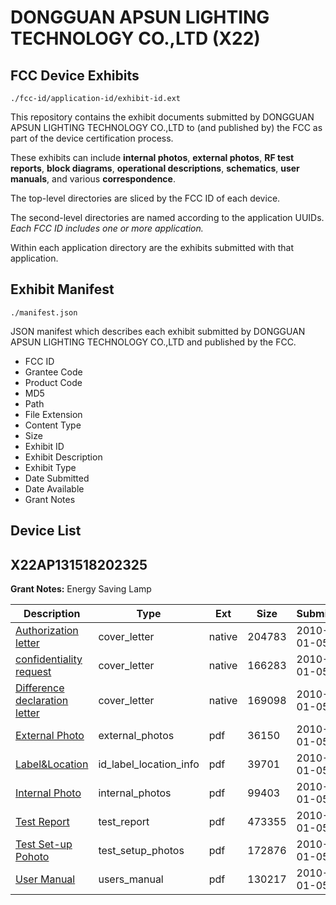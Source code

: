 # DONGGUAN APSUN LIGHTING TECHNOLOGY CO.,LTD (X22)
## FCC Device Exhibits

```
./fcc-id/application-id/exhibit-id.ext
```

This repository contains the exhibit documents submitted by DONGGUAN APSUN LIGHTING TECHNOLOGY CO.,LTD to (and published by) the FCC as part of the device certification process.

These exhibits can include **internal photos**, **external photos**, **RF test reports**, **block diagrams**, **operational descriptions**, **schematics**, **user manuals**, and various **correspondence**.

The top-level directories are sliced by the FCC ID of each device.

The second-level directories are named according to the application UUIDs. *Each FCC ID includes one or more application.*

Within each application directory are the exhibits submitted with that application. 

## Exhibit Manifest

```
./manifest.json
```

JSON manifest which describes each exhibit submitted by DONGGUAN APSUN LIGHTING TECHNOLOGY CO.,LTD and published by the FCC.

- FCC ID
- Grantee Code
- Product Code
- MD5
- Path
- File Extension
- Content Type
- Size
- Exhibit ID
- Exhibit Description
- Exhibit Type
- Date Submitted
- Date Available
- Grant Notes

## Device List
## X22AP131518202325
**Grant Notes:** Energy Saving Lamp

| Description | Type | Ext | Size | Submitted | Available |
| ----------- | ---- | --- | ---- | --------- | --------- |
| [Authorization letter](X22AP131518202325/53cfaefb6c9bdb34e410f5782227be24/1222836.native) | cover_letter | native | 204783 | 2010-01-05 | 2010-01-06 |
| [confidentiality request](X22AP131518202325/53cfaefb6c9bdb34e410f5782227be24/1222837.native) | cover_letter | native | 166283 | 2010-01-05 | 2010-01-06 |
| [Difference declaration letter](X22AP131518202325/53cfaefb6c9bdb34e410f5782227be24/1222838.native) | cover_letter | native | 169098 | 2010-01-05 | 2010-01-06 |
| [External Photo](X22AP131518202325/53cfaefb6c9bdb34e410f5782227be24/1222839.pdf) | external_photos | pdf | 36150 | 2010-01-05 | 2010-01-06 |
| [Label&Location](X22AP131518202325/53cfaefb6c9bdb34e410f5782227be24/1222840.pdf) | id_label_location_info | pdf | 39701 | 2010-01-05 | 2010-01-06 |
| [Internal Photo](X22AP131518202325/53cfaefb6c9bdb34e410f5782227be24/1222841.pdf) | internal_photos | pdf | 99403 | 2010-01-05 | 2010-01-06 |
| [Test Report](X22AP131518202325/53cfaefb6c9bdb34e410f5782227be24/1222844.pdf) | test_report | pdf | 473355 | 2010-01-05 | 2010-01-06 |
| [Test Set-up Pohoto](X22AP131518202325/53cfaefb6c9bdb34e410f5782227be24/1222845.pdf) | test_setup_photos | pdf | 172876 | 2010-01-05 | 2010-01-06 |
| [User Manual](X22AP131518202325/53cfaefb6c9bdb34e410f5782227be24/1222846.pdf) | users_manual | pdf | 130217 | 2010-01-05 | 2010-01-06 |
